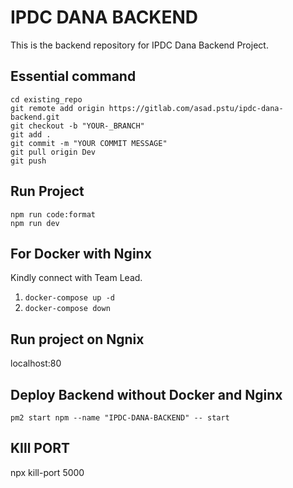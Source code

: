 # IPDC DANA BACKEND

This is the backend repository for IPDC Dana Backend Project.

## Essential command
```
cd existing_repo
git remote add origin https://gitlab.com/asad.pstu/ipdc-dana-backend.git
git checkout -b "YOUR-_BRANCH"
git add .
git commit -m "YOUR COMMIT MESSAGE"
git pull origin Dev
git push 
```

## Run Project
```
npm run code:format
npm run dev

```

## For Docker with Nginx 
Kindly connect with Team Lead.
1. `docker-compose up -d`
2. `docker-compose down`

## Run project on Ngnix
localhost:80

## Deploy Backend without Docker and Nginx
`pm2 start npm --name "IPDC-DANA-BACKEND" -- start`

## KIll PORT
npx kill-port 5000



